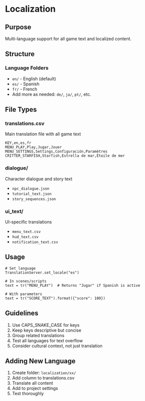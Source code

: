 # Localization

## Purpose
Multi-language support for all game text and localized content.

## Structure

### Language Folders
- `en/` - English (default)
- `es/` - Spanish
- `fr/` - French
- Add more as needed: `de/`, `ja/`, `pt/`, etc.

## File Types

### translations.csv
Main translation file with all game text
```csv
KEY,en,es,fr
MENU_PLAY,Play,Jugar,Jouer
MENU_SETTINGS,Settings,Configuración,Paramètres
CRITTER_STARFISH,Starfish,Estrella de mar,Étoile de mer
```

### dialogue/
Character dialogue and story text
- `npc_dialogue.json`
- `tutorial_text.json`
- `story_sequences.json`

### ui_text/
UI-specific translations
- `menu_text.csv`
- `hud_text.csv`
- `notification_text.csv`

## Usage
```gdscript
# Set language
TranslationServer.set_locale("es")

# In scenes/scripts
text = tr("MENU_PLAY")  # Returns "Jugar" if Spanish is active

# With parameters
text = tr("SCORE_TEXT").format({"score": 100})
```

## Guidelines
1. Use CAPS_SNAKE_CASE for keys
2. Keep keys descriptive but concise
3. Group related translations
4. Test all languages for text overflow
5. Consider cultural context, not just translation

## Adding New Language
1. Create folder: `localization/xx/`
2. Add column to translations.csv
3. Translate all content
4. Add to project settings
5. Test thoroughly